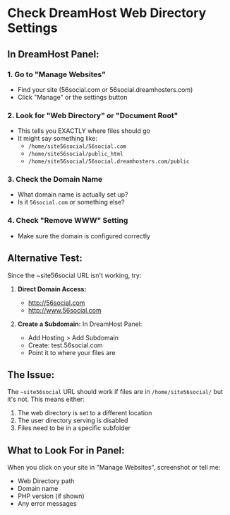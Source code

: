 # Check DreamHost Web Directory Settings

## In DreamHost Panel:

### 1. Go to "Manage Websites"
- Find your site (56social.com or 56social.dreamhosters.com)
- Click "Manage" or the settings button

### 2. Look for "Web Directory" or "Document Root"
- This tells you EXACTLY where files should go
- It might say something like:
  - `/home/site56social/56social.com`
  - `/home/site56social/public_html`
  - `/home/site56social/56social.dreamhosters.com/public`

### 3. Check the Domain Name
- What domain name is actually set up?
- Is it `56social.com` or something else?

### 4. Check "Remove WWW" Setting
- Make sure the domain is configured correctly

## Alternative Test:
Since the ~site56social URL isn't working, try:

1. **Direct Domain Access:**
   - http://56social.com
   - http://www.56social.com

2. **Create a Subdomain:**
   In DreamHost Panel:
   - Add Hosting > Add Subdomain
   - Create: test.56social.com
   - Point it to where your files are

## The Issue:
The `~site56social` URL should work if files are in `/home/site56social/` but it's not. This means either:
1. The web directory is set to a different location
2. The user directory serving is disabled
3. Files need to be in a specific subfolder

## What to Look For in Panel:
When you click on your site in "Manage Websites", screenshot or tell me:
- Web Directory path
- Domain name
- PHP version (if shown)
- Any error messages